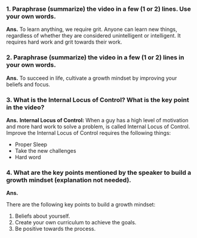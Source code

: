 ### 1. Paraphrase (summarize) the video in a few (1 or 2) lines. Use your own words.

**Ans.**
To learn anything, we require grit. Anyone can learn new things, regardless of whether they are considered unintelligent or intelligent. It requires hard work and grit towards their work.

### 2. Paraphrase (summarize) the video in a few (1 or 2) lines in your own words.

**Ans.**
To succeed in life, cultivate a growth mindset by improving your beliefs and focus.

### 3. What is the Internal Locus of Control? What is the key point in the video?

**Ans.**
**Internal Locus of Control:** When a guy has a high level of motivation and more hard work to solve a problem, is called Internal Locus of Control.
Improve the Internal Locus of Control requires the following things:
* Proper Sleep
* Take the new challenges
* Hard word

### 4. What are the key points mentioned by the speaker to build a growth mindset (explanation not needed).

**Ans.**

There are the following key points to build a growth mindset:
1. Beliefs about yourself.
2. Create your own curriculum to achieve the goals.
3. Be positive towards the process.
